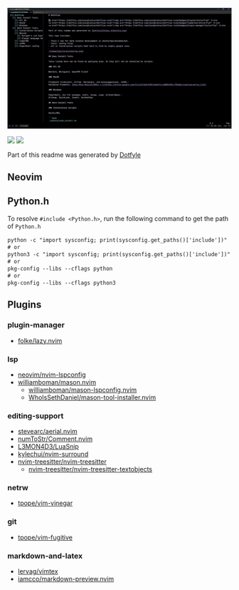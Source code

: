 ![image](../pictures/startup.png)

<a href="https://dotfyle.com/youngtuotuo/dotfiles-nvim"><img src="https://dotfyle.com/youngtuotuo/dotfiles-nvim/badges/plugins?style=flat" /></a>
<a href="https://dotfyle.com/youngtuotuo/dotfiles-nvim"><img src="https://dotfyle.com/youngtuotuo/dotfiles-nvim/badges/plugin-manager?style=flat" /></a>

Part of this readme was generated by [Dotfyle](https://dotfyle.com)


Neovim
------

Python.h
-----------------------------------

To resolve `#include <Python.h>`, run the following command to get the path of `Python.h`

```console
python -c "import sysconfig; print(sysconfig.get_paths()['include'])"
# or
python3 -c "import sysconfig; print(sysconfig.get_paths()['include'])"
# or
pkg-config --libs --cflags python
# or
pkg-config --libs --cflags python3
```

Plugins
-------

### plugin-manager

+ [folke/lazy.nvim](https://dotfyle.com/plugins/folke/lazy.nvim)

### lsp

+ [neovim/nvim-lspconfig](https://dotfyle.com/plugins/neovim/nvim-lspconfig)
+ [williamboman/mason.nvim](https://dotfyle.com/plugins/williamboman/mason.nvim)
    + [williamboman/mason-lspconfig.nvim](https://github.com/williamboman/mason-lspconfig.nvim)
    + [WhoIsSethDaniel/mason-tool-installer.nvim](https://github.com/WhoIsSethDaniel/mason-tool-installer.nvim)

### editing-support

+ [stevearc/aerial.nvim](https://dotfyle.com/plugins/stevearc/aerial.nvim)
+ [numToStr/Comment.nvim](https://dotfyle.com/plugins/numToStr/Comment.nvim)
+ [L3MON4D3/LuaSnip](https://dotfyle.com/plugins/L3MON4D3/LuaSnip)
+ [kylechui/nvim-surround](https://dotfyle.com/plugins/kylechui/nvim-surround)
+ [nvim-treesitter/nvim-treesitter](https://dotfyle.com/plugins/nvim-treesitter/nvim-treesitter)
    + [nvim-treesitter/nvim-treesitter-textobjects](https://dotfyle.com/plugins/nvim-treesitter/nvim-treesitter-textobjects)

### netrw
+ [tpope/vim-vinegar](https://github.com/tpope/vim-vinegar)

### git

+ [tpope/vim-fugitive](https://github.com/tpope/vim-fugitive)

### markdown-and-latex

+ [lervag/vimtex](https://github.com/lervag/vimtex)
+ [iamcco/markdown-preview.nvim](https://dotfyle.com/plugins/iamcco/markdown-preview.nvim)
